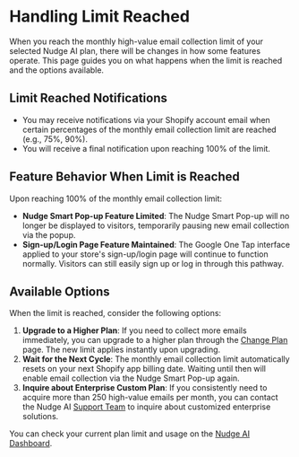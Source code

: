 # Handling Limit Reached

When you reach the monthly high-value email collection limit of your selected Nudge AI plan, there will be changes in how some features operate. This page guides you on what happens when the limit is reached and the options available.

## Limit Reached Notifications

- You may receive notifications via your Shopify account email when certain percentages of the monthly email collection limit are reached (e.g., 75%, 90%).
- You will receive a final notification upon reaching 100% of the limit.

## Feature Behavior When Limit is Reached

Upon reaching 100% of the monthly email collection limit:

- **Nudge Smart Pop-up Feature Limited**: The Nudge Smart Pop-up will no longer be displayed to visitors, temporarily pausing new email collection via the popup.
- **Sign-up/Login Page Feature Maintained**: The Google One Tap interface applied to your store's sign-up/login page will continue to function normally. Visitors can still easily sign up or log in through this pathway.

## Available Options

When the limit is reached, consider the following options:

1.  **Upgrade to a Higher Plan**: If you need to collect more emails immediately, you can upgrade to a higher plan through the [Change Plan](../../account-policy/change-plan/index.md) page. The new limit applies instantly upon upgrading.
2.  **Wait for the Next Cycle**: The monthly email collection limit automatically resets on your next Shopify app billing date. Waiting until then will enable email collection via the Nudge Smart Pop-up again.
3.  **Inquire about Enterprise Custom Plan**: If you consistently need to acquire more than 250 high-value emails per month, you can contact the Nudge AI [Support Team](../../support-troubleshooting/contact/index.md) to inquire about customized enterprise solutions.

You can check your current plan limit and usage on the [Nudge AI Dashboard](../dashboard/index.md).

